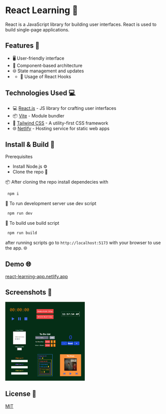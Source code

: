 # React Learning 📘

React is a JavaScript library for building user interfaces. React is used to build single-page applications.

## Features 🌟

- 🖥️ User-friendly interface
- 🧩 Component-based architecture
- 🌐 State management and updates
- - 🚀 Usage of React Hooks


## Technologies Used 💻

- 💻 [React.js](https://reactjs.org/) - JS library for crafting user interfaces
- 📦 [Vite](https://vitejs.dev/) - Module bundler
- 🎨 [Tailwind CSS](https://tailwindcss.com/) - A utility-first CSS framework
- 🌐 [Netlify](https://www.netlify.com/) - Hosting service for static web apps


## Install & Build 🔧

Prerequisites

- Install Node.js ⚙️
- Clone the repo 🔄

📦 After cloning the repo install dependecies with



 ```sh 
  npm i
```
📡 To run development server use dev script
 ```sh 
  npm run dev
```
🔧 To build use build script
 ```sh 
  npm run build
```
after running scripts go to `http://localhost:5173` with your browser to use the app. 🌐

  ## Demo  🌐
 [react-learning-app.netlify.app](https://react-learning-rctl.netlify.app) 


## Screenshots 📸
<div style="display: flex; flex-direction: row;">
    <img src="screenshots/react-learning-photo.png" alt="Home Page" style="width: 50%; margin-right: 4%;">

</div>




## License 📄

[MIT](https://choosealicense.com/licenses/mit/)

